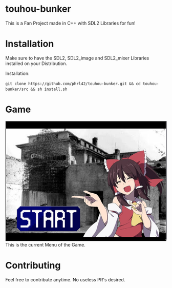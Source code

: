# touhou-bunker
This is a Fan Project made in C++ with SDL2 Libraries for fun!

# Installation

<p>Make sure to have the SDL2, SDL2_image and SDL2_mixer Libraries installed on your Distribution. </p>

<p>Installation:</p>

`git clone https://github.com/phrl42/touhou-bunker.git && cd touhou-bunker/src && sh install.sh`


# Game
<img src="https://raw.githubusercontent.com/phrl42/touhou-bunker/main/src/img/-2-s.png">
This is the current Menu of the Game.

# Contributing
Feel free to contribute anytime. No useless PR's desired.
